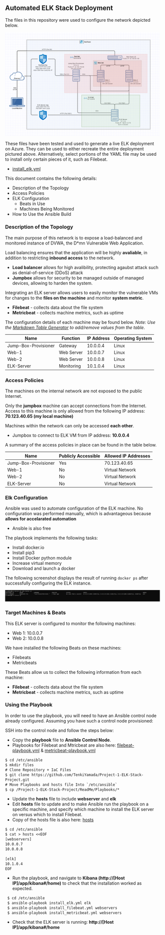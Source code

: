 ## Automated ELK Stack Deployment

The files in this repository were used to configure the network depicted below.

![NetworkDiagram](Images/Project1Network2.PNG)

These files have been tested and used to generate a live ELK deployment on Azure. They can be used to either recreate the entire deployment pictured above. Alternatively, select portions of the YAML file may be used to install only certain pieces of it, such as Filebeat.
- [install_elk.yml](Playbooks/install_elk.yml)

This document contains the following details:
- Description of the Topology
- Access Policies
- ELK Configuration
  - Beats in Use
  - Machines Being Monitored
- How to Use the Ansible Build

### Description of the Topology

The main purpose of this network is to expose a load-balanced and monitored instance of DVWA, the D*mn Vulnerable Web Application.

Load balancing ensures that the application will be highly **avaliable**, in addition to restricting **inbound access** to the network.
- **Load balancer** allows for high avalibility, protecting agaubst attack such as denial-of-service (DDoS) attack
- **Jumpbox** allows for security to be managed outside of managed devices, allowing to harden the system. 

Integrating an ELK server allows users to easily monitor the vulnerable VMs for changes to the **files on the machine** and monitor **system metric**.
- **Filebeat**  - collects data about the file system
- **Metricbeat** - collects machine metrics, such as uptime

The configuration details of each machine may be found below.
_Note: Use the [Markdown Table Generator](http://www.tablesgenerator.com/markdown_tables) to add/remove values from the table_.

| Name                 | Function   | IP Address | Operating System |
|----------------------|------------|------------|------------------|
| Jump-Box-Provisioner | Gateway    | 10.0.0.4   | Linux            |
| Web-1                | Web Server | 10.0.0.7   | Linux            |
| Web-2                | Web Server | 10.0.0.8   | Linux            |
| ELK-Server           | Monitoring | 10.1.0.4   | Linux            |

### Access Policies

The machines on the internal network are not exposed to the public Internet. 

Only the **jumpbox** machine can accept connections from the Internet. Access to this machine is only allowed from the following IP address: **70.123.40.65 (my local machine)**

Machines within the network can only be accessed **each other**.
- Jumpbox to connect to ELK VM from IP address: **10.0.0.4**

A summary of the access policies in place can be found in the table below.

| Name                 | Publicly Accessible | Allowed IP Addresses |
|----------------------|---------------------|----------------------|
| Jump-Box-Provisioner | Yes                 | 70.123.40.65         |
| Web-1                | No                  | Virtual Network      |
| Web-2                | No                  | Virtual Network      |
| ELK-Server           | No                  | Virtual Network      |

### Elk Configuration

Ansible was used to automate configuration of the ELK machine. No configuration was performed manually, which is advantageous because **allows for accelarated automation**
- Ansible is also free

The playbook implements the following tasks:
- Install docker.io
- Install pip3
- Install Docker python module
- Increase virtual memory
- Download and launch a docker

The following screenshot displays the result of running `docker ps` after successfully configuring the ELK instance.

![dockerps](Images/dockerps.PNG)

### Target Machines & Beats
This ELK server is configured to monitor the following machines:
- Web 1: 10.0.0.7  
- Web 2: 10.0.0.8 

We have installed the following Beats on these machines:
- Filebeats
- Metricbeats

These Beats allow us to collect the following information from each machine:
- **Filebeat**  - collects data about the file system
- **Metricbeat** - collects machine metrics, such as uptime

### Using the Playbook
In order to use the playbook, you will need to have an Ansible control node already configured. Assuming you have such a control node provisioned: 

SSH into the control node and follow the steps below:
- Copy the **playbook** file to **Ansible Control Node**.
-  Playbooks for Filebeat and Mtricbeat are also here: [filebeat-playbook.yml](Playbooks/filebeat-playbook.yml) & [metricbeat-playbook.yml](Playbooks/metricbeat-playbook.yml)
```
$ cd /etc/ansible
$ mkdir files
# Clone Repository + IaC Files
$ git clone https://github.com/TenkiYamada/Project-1-ELK-Stack-Project.git
# Move Playbooks and hosts file Into `/etc/ansible`
$ cp /Project-1-ELK-Stack-Project/ReadMe/Playbooks/*
```
- Update the **hosts** file to include **webserver** and **elk**
- Edit **hosts** file to update and to make Ansible run the playbook on a specific machine, and specify which machine to install the ELK server on versus which to install Filebeat.
- Copy of the hosts file is also here: [hosts](Files/hosts)
```
$ cd /etc/ansible
$ cat > hosts <<EOF
[webservers]
10.0.0.7
10.0.0.8

[elk]
10.1.0.4
EOF
```
- Run the playbook, and navigate to **Kibana (http://[Host IP]/app/kibana#/home)** to check that the installation worked as expected.
```
 $ cd /etc/ansible
 $ ansible-playbook install_elk.yml elk
 $ ansible-playbook install_filebeat.yml webservers
 $ ansible-playbook install_metricbeat.yml webservers
 ```
 - Check that the ELK server is running: **http://[Host IP]/app/kibana#/home**
